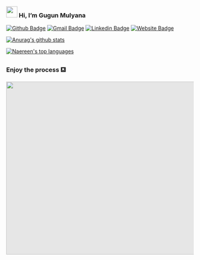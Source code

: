 ### <img src="https://raw.githubusercontent.com/MartinHeinz/MartinHeinz/master/wave.gif" width="30px" style="max-width:100%;"> Hi, I’m Gugun Mulyana  

[![Github Badge](https://img.shields.io/badge/-gugunmulyanaa-c14438?style=flat-square&logo=Github&logoColor=black&link=mailto:gugunmulyana7@gmail.com)](mailto:gugunmulyana7@gmail.comm)
[![Gmail Badge](https://img.shields.io/badge/-gugunmulyana7@gmail.com-c14438?style=flat-square&logo=Gmail&logoColor=white&link=mailto:gugunmulyana7@gmail.com)](mailto:gugunmulyana7@gmail.comm)
[![Linkedin Badge](https://img.shields.io/badge/-GugunMulyana-blue?style=flat-square&logo=Linkedin&logoColor=white&link=https://www.linkedin.com/in/gugun-mulyana-b060a01b7/)](https://www.linkedin.com/in/gugun-mulyana-b060a01b7/)
[![Website Badge](https://img.shields.io/badge/-GugunMulyana.github.io-f39c12?style=flat-square&logo=Rss&logoColor=white&link=https://gugunmulyana.github.io)](https://gugunmulyana.github.io)









[![Anurag's github stats](https://github-readme-stats.vercel.app/api?username=gugunmulyanaa&theme=blue-green)](https://github.com/gugunmulyanaaa/github-readme-stats)









[![Naereen's top languages](https://github-readme-stats.vercel.app/api/top-langs/?username=gugunmulyanaa&theme=blue-green)](https://github.com/gugunmulyanaa/github-readme-stats)

###  Enjoy the process &#x26FE;
<img style="-webkit-user-select: none;margin: auto;cursor: zoom-in;background-color: hsl(0, 0%, 90%);transition: background-color 300ms;" src="https://raw.githubusercontent.com/abhisheknaiidu/abhisheknaiidu/master/code.gif" width="618" height="464">

